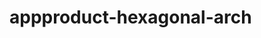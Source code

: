    # appproduct-hexagonal-arch                 
            
         
              
          
       
          
            
 
  
